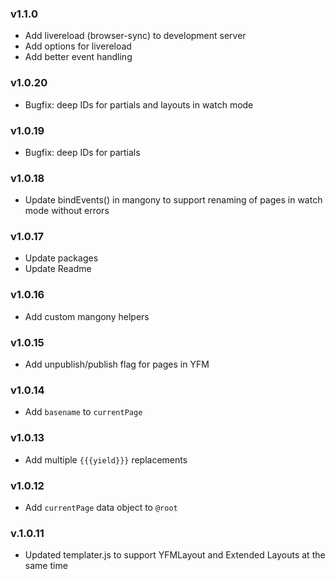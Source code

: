 ### v1.1.0
- Add livereload (browser-sync) to development server
- Add options for livereload
- Add better event handling 

### v1.0.20
- Bugfix: deep IDs for partials and layouts in watch mode

### v1.0.19
- Bugfix: deep IDs for partials

### v1.0.18
- Update bindEvents() in mangony to support renaming of pages in watch mode without errors 

### v1.0.17
- Update packages
- Update Readme

### v1.0.16
- Add custom mangony helpers

### v1.0.15
- Add unpublish/publish flag for pages in YFM

### v1.0.14
- Add `basename` to `currentPage`

### v1.0.13
- Add multiple `{{{yield}}}` replacements

### v1.0.12
- Add `currentPage` data object to `@root`

### v.1.0.11
- Updated templater.js to support YFMLayout and Extended Layouts at the same time
